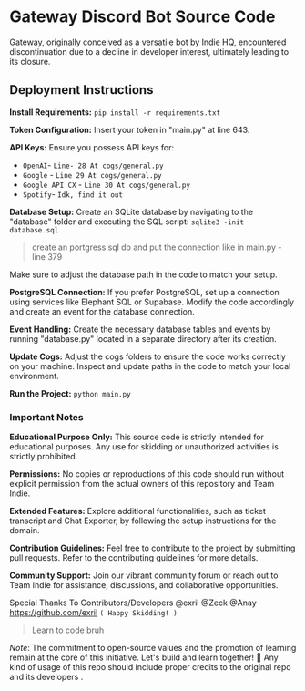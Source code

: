# Gateway Discord Bot Source Code
Gateway, originally conceived as a versatile bot by Indie HQ, encountered discontinuation due to a decline in developer interest, ultimately leading to its closure.

## Deployment Instructions

**Install Requirements:**
`pip install -r requirements.txt`

**Token Configuration:**
Insert your token in "main.py" at line 643.

**API Keys:**
Ensure you possess API keys for:
- `OpenAI`- `Line- 28 At cogs/general.py`
- `Google` - `Line 29 At cogs/general.py`
- `Google API CX` - `Line 30 At cogs/general.py`
- `Spotify`- `Idk, find it out`

**Database Setup:**
Create an SQLite database by navigating to the "database" folder and executing the SQL script:
`sqlite3 -init database.sql`
>create an portgress sql db and put the connection like in main.py - line 379

   
Make sure to adjust the database path in the code to match your setup.

**PostgreSQL Connection:**
If you prefer PostgreSQL, set up a connection using services like Elephant SQL or Supabase. Modify the code accordingly and create an event for the database connection.

**Event Handling:**
Create the necessary database tables and events by running "database.py" located in a separate directory after its creation.

**Update Cogs:**
Adjust the cogs folders to ensure the code works correctly on your machine. Inspect and update paths in the code to match your local environment.

**Run the Project:**
`python main.py`

### Important Notes
**Educational Purpose Only:**
This source code is strictly intended for educational purposes. Any use for skidding or unauthorized activities is strictly prohibited.

**Permissions:**
No copies or reproductions of this code should run without explicit permission from the actual owners of this repository and Team Indie.

**Extended Features:**
Explore additional functionalities, such as ticket transcript and Chat Exporter, by following the setup instructions for the domain.

**Contribution Guidelines:**
Feel free to contribute to the project by submitting pull requests. Refer to the contributing guidelines for more details.

**Community Support:**
Join our vibrant community forum or reach out to Team Indie for assistance, discussions, and collaborative opportunities.

Special Thanks To Contributors/Developers
@exril @Zeck @Anay
https://github.com/exril
`( Happy Skidding! )` 
> Learn to code bruh



*Note*: The commitment to open-source values and the promotion of learning remain at the core of this initiative. Let's build and learn together! 🚀
Any kind of usage of this repo should include proper credits to the original repo and its developers .
